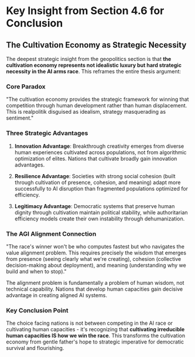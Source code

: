 # Key Insight from Section 4.6 for Conclusion

## The Cultivation Economy as Strategic Necessity

The deepest strategic insight from the geopolitics section is that **the cultivation economy represents not idealistic luxury but hard strategic necessity in the AI arms race**. This reframes the entire thesis argument:

### Core Paradox
"The cultivation economy provides the strategic framework for winning that competition through human development rather than human displacement. This is realpolitik disguised as idealism, strategy masquerading as sentiment."

### Three Strategic Advantages

1. **Innovation Advantage**: Breakthrough creativity emerges from diverse human experiences cultivated across populations, not from algorithmic optimization of elites. Nations that cultivate broadly gain innovation advantages.

2. **Resilience Advantage**: Societies with strong social cohesion (built through cultivation of presence, cohesion, and meaning) adapt more successfully to AI disruption than fragmented populations optimized for efficiency.

3. **Legitimacy Advantage**: Democratic systems that preserve human dignity through cultivation maintain political stability, while authoritarian efficiency models create their own instability through dehumanization.

### The AGI Alignment Connection
"The race's winner won't be who computes fastest but who navigates the value alignment problem. This requires precisely the wisdom that emerges from presence (seeing clearly what we're creating), cohesion (collective decision-making about deployment), and meaning (understanding why we build and when to stop)."

The alignment problem is fundamentally a problem of human wisdom, not technical capability. Nations that develop human capacities gain decisive advantage in creating aligned AI systems.

### Key Conclusion Point
The choice facing nations is not between competing in the AI race or cultivating human capacities - it's recognizing that **cultivating irreducible human capacities IS how we win the race**. This transforms the cultivation economy from gentle father's hope to strategic imperative for democratic survival and flourishing.
